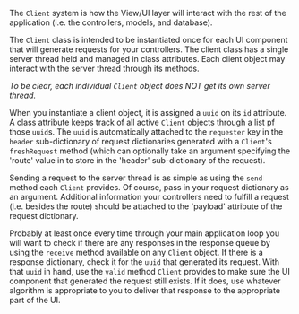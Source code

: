 The `Client` system is how the View/UI layer will interact with the rest of the application (i.e. the controllers, models, and database).

The `Client` class is intended to be instantiated once for each UI component that will generate requests for your controllers. The client class has a single server thread held and managed in class attributes. Each client object may interact with the server thread through its methods. 

*To be clear, each individual `Client` object does NOT get its own server thread.*

When you instantiate a client object, it is assigned a `uuid` on its `id` attribute. A class attribute keeps track of all active `Client` objects through a list pf those `uuid`s. The `uuid` is automatically attached to the `requester` key in the `header` sub-dictionary of request dictionaries generated with a `Client`'s `freshRequest` method (which can optionally take an argument specifying the 'route' value in to store in the 'header' sub-dictionary of the request). 

Sending a request to the server thread is as simple as using the `send` method each `Client` provides. Of course, pass in your request dictionary as an argument.  Additional information your controllers need to fulfill a request (i.e. besides the route) should be attached to the 'payload' attribute of the request dictionary.

Probably at least once every time through your main application loop you will want to check if there are any responses in the response queue by using the `receive` method available on any `Client` object. If there is a response dictionary, check it for the `uuid` that generated its request. With that `uuid` in hand, use the `valid` method `Client` provides to make sure the UI component that generated the request still exists. If it does, use whatever algorithm is appropriate to you to deliver that response to the appropriate part of the UI.